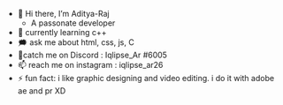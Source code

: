 - 👋 Hi there, I’m Aditya-Raj
     - A passonate developer 
- 🌱 currently learning c++
- 🗯 ask me about html, css, js, C
- 💞️catch me on Discord : Iqlipse_Ar #6005
- 📫 reach me on instagram : iqlipse_ar26
- ⚡ fun fact: i like graphic designing and video editing. i do it with adobe ae and pr XD
<!---
Aditya-Raj26/Aditya-Raj26 is a ✨ special ✨ repository because its `README.md` (this file) appears on your GitHub profile.
You can click the Preview link to take a look at your changes.
--->
